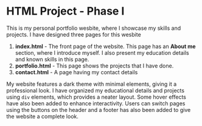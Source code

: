 # HTML Project - Phase I

This is my personal portfolio wesbite, where I showcase my skills and projects. I have designed three pages for this wesbite
1. **index.html** - The front page of the website. This page has an **About me** section, where I introduce myself. I also present my education details and known skills in this page.
2. **portfolio.html** - This page shows the projects that I have done.
3. **contact.html** - A page having my contact details

My website features a dark theme with minimal elements, giving it a professional look. I have organized my educational details and projects using `div` elements, which provides a neater layout. Some hover effects have also been added to enhance interactivity. Users can switch pages using the buttons on the header and a footer has also been added to give the website a complete look.
